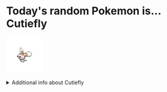 # Today's random Pokemon is... Cutiefly

![Cutiefly shiny sprite](https://raw.githubusercontent.com/PokeAPI/sprites/master/sprites/pokemon/shiny/742.png)

<details>
<summary>Additional info about Cutiefly</summary>

| srpite type | image |
|------|------|
| back_default | ![Cutiefly back_default sprite](https://raw.githubusercontent.com/PokeAPI/sprites/master/sprites/pokemon/back/742.png) |
| back_shiny | ![Cutiefly back_shiny sprite](https://raw.githubusercontent.com/PokeAPI/sprites/master/sprites/pokemon/back/shiny/742.png) |
| front_default | ![Cutiefly front_default sprite](https://raw.githubusercontent.com/PokeAPI/sprites/master/sprites/pokemon/742.png) | </details>